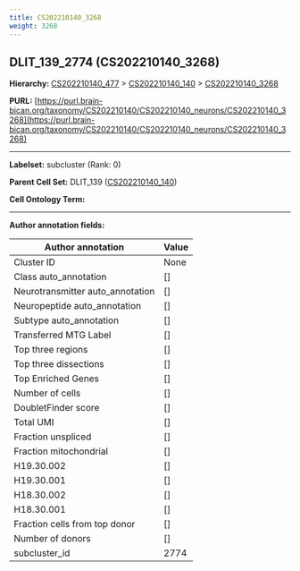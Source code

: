 ```yaml
---
title: CS202210140_3268
weight: 3268
---
```

## DLIT_139_2774 (CS202210140_3268)
<b>Hierarchy: </b>
[CS202210140_477](../CS202210140_477) >
[CS202210140_140](../CS202210140_140) >
[CS202210140_3268](../CS202210140_3268)

**PURL:** [https://purl.brain-bican.org/taxonomy/CS202210140/CS202210140_neurons/CS202210140_3268](https://purl.brain-bican.org/taxonomy/CS202210140/CS202210140_neurons/CS202210140_3268)

---


**Labelset:** subcluster (Rank: 0)

**Parent Cell Set:** DLIT_139 ([CS202210140_140](../CS202210140_140))



**Cell Ontology Term:** 

[MARKER GENES.]: #


---

[TRANSFERRED ANNOTATIONS.]: #


[AUTHOR ANNOTATION FIELDS.]: #


**Author annotation fields:**

| Author annotation | Value |
|-------------------|-------|
|Cluster ID|None|
|Class auto_annotation|[]|
|Neurotransmitter auto_annotation|[]|
|Neuropeptide auto_annotation|[]|
|Subtype auto_annotation|[]|
|Transferred MTG Label|[]|
|Top three regions|[]|
|Top three dissections|[]|
|Top Enriched Genes|[]|
|Number of cells|[]|
|DoubletFinder score|[]|
|Total UMI|[]|
|Fraction unspliced|[]|
|Fraction mitochondrial|[]|
|H19.30.002|[]|
|H19.30.001|[]|
|H18.30.002|[]|
|H18.30.001|[]|
|Fraction cells from top donor|[]|
|Number of donors|[]|
|subcluster_id|2774|
